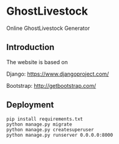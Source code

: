 # GhostLivestock
Online GhostLivestock Generator

## Introduction
The website is based on

Django: https://www.djangoproject.com/

Bootstrap: http://getbootstrap.com/

## Deployment
```shell
pip install requirements.txt
python manage.py migrate
python manage.py createsuperuser
python manage.py runserver 0.0.0.0:8000
```